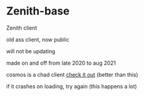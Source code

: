 # Zenith-base
 Zenith client
 
old ass client, now public
 
will not be updating

made on and off from late 2020 to aug 2021

cosmos is a chad client [check it out](https://github.com/momentumdevelopment/cosmos) (better than this)

if it crashes on loading, try again (this happens a lot)
